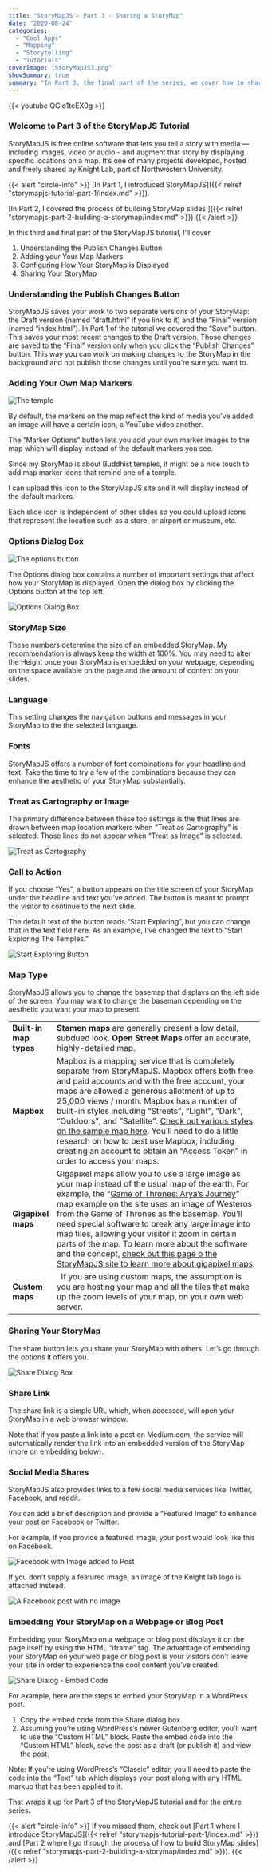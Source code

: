 ```yaml
---
title: "StoryMapJS - Part 3 - Sharing a StoryMap"
date: "2020-08-24"
categories: 
  - "Cool Apps"
  - "Mapping"
  - "Storytelling"
  - "Tutorials"
coverImage: "StoryMapJS3.png"
showSummary: true
summary: "In Part 3, the final part of the series, we cover how to share your StoryMap with others."
---
```

<base target="_blank">

{{< youtube QGlo1teEX0g >}}

### Welcome to Part 3 of the StoryMapJS Tutorial

StoryMapJS is free online software that lets you tell a story with media — including images, video or audio - and augment that story by displaying specific locations on a map. It’s one of many projects developed, hosted and freely shared by Knight Lab, part of Northwestern University.

{{< alert "circle-info" >}}
[In Part 1, I introduced StoryMapJS]({{< relref "storymapjs-tutorial-part-1/index.md" >}}).

[In Part 2, I covered the process of building StoryMap slides.]({{< relref "storymapjs-part-2-building-a-storymap/index.md" >}})
{{< /alert >}}

 In this third and final part of the StoryMapJS tutorial, I’ll cover

1. Understanding the Publish Changes Button
2. Adding your Your Map Markers
3. Configuring How Your StoryMap is Displayed
4. Sharing Your StoryMap

### Understanding the Publish Changes Button

StoryMapJS saves your work to two separate versions of your StoryMap: the Draft version (named “draft.html” if you link to it) and the “Final” version (named “index.html”). In Part 1 of the tutorial we covered the “Save” button. This saves your most recent changes to the Draft version. Those changes are saved to the “Final” version only when you click the “Publish Changes” button. This way you can work on making changes to the StoryMap in the background and not publish those changes until you’re sure you want to.

### Adding Your Own Map Markers
![The temple](templeicon-shadow.png "The temple icon")

By default, the markers on the map reflect the kind of media you’ve added: an image will have a certain icon, a YouTube video another.

The “Marker Options” button lets you add your own marker images to the map which will display instead of the default markers you see.

Since my StoryMap is about Buddhist temples, it might be a nice touch to add map marker icons that remind one of a temple.

I can upload this icon to the StoryMapJS site and it will display instead of the default markers.

Each slide icon is independent of other slides so you could upload icons that represent the location such as a store, or airport or museum, etc.

### Options Dialog Box

![The options button](optionsButton-shadow.png "The options button")

The Options dialog box contains a number of important settings that affect how your StoryMap is displayed. Open the dialog box by clicking the Options button at the top left.

![Options Dialog Box](optionsDialogBox-shadow.png "Options Dialog Box")

### StoryMap Size

These numbers determine the size of an embedded StoryMap. My recommendation is always keep the width at 100%. You may need to alter the Height once your StoryMap is embedded on your webpage, depending on the space available on the page and the amount of content on your slides.

### Language

This setting changes the navigation buttons and messages in your StoryMap to the the selected language.

### Fonts

StoryMapJS offers a number of font combinations for your headline and text. Take the time to try a few of the combinations because they can enhance the aesthetic of your StoryMap substantially.

### Treat as Cartography or Image

The primary difference between these too settings is the that lines are drawn between map location markers when “Treat as Cartography” is selected. Those lines do not appear when “Treat as Image” is selected.

![Treat as Cartography](TreatasCartography-shadow.png "Treat as Cartography")

### Call to Action

If you choose “Yes”, a button appears on the title screen of your StoryMap under the headline and text you’ve added. The button is meant to prompt the visitor to continue to the next slide.

The default text of the button reads “Start Exploring”, but you can change that in the text field here. As an example, I’ve changed the text to “Start Exploring The Temples.”

![Start Exploring Button](startExploringButton-shadow.png "Start Exploring Button")

### Map Type

StoryMapJS allows you to change the basemap that displays on the left side of the screen. You may want to change the baseman depending on the aesthetic you want your map to present.

<table><tbody><tr><td width="15%"><strong>Built-in map types</strong></td><td><strong>Stamen maps</strong> are generally present a low detail, subdued look. <strong>Open Street Maps</strong> offer an accurate, highly-detailed map.</td></tr><tr><td><strong>Mapbox</strong></td><td>Mapbox is a mapping service that is completely separate from StoryMapJS. Mapbox offers both free and paid accounts and with the free account, your maps are allowed a generous allotment of up to 25,000 views / month. Mapbox has a number of built-in styles including “Streets”, “Light”, “Dark”, “Outdoors”, and “Satellite”. <a href="https://docs.mapbox.com/mapbox-gl-js/example/setstyle/" target="_blank" rel="noreferrer noopener">Check out various styles on the sample map here</a>. You’ll need to do a little research on how to best use Mapbox, including creating an account to obtain an “Access Token” in order to access your maps.</td></tr><tr><td><strong>Gigapixel maps</strong></td><td>Gigapixel maps allow you to use a large image as your map instead of the usual map of the earth. For example, the “<a href="https://storymap.knightlab.com/examples/aryas-journey/" target="_blank" rel="noreferrer noopener">Game of Thrones: Arya’s Journey</a>” map example on the site uses an image of Westeros from the Game of Thrones as the basemap. You’ll need special software to break any large image into map tiles, allowing your visitor it zoom in certain parts of the map. To learn more about the software and the concept, <a href="https://storymap.knightlab.com/gigapixel/" target="_blank" rel="noreferrer noopener">check out this page o the StoryMapJS site to learn more about gigapixel maps</a>.</td></tr><tr><td><strong>Custom maps</strong></td><td>&nbsp; If you are using custom maps, the assumption is you are hosting your map and all the tiles that make up the zoom levels of your map, on your own web server.</td></tr></tbody></table>

### Sharing Your StoryMap

The share button lets you share your StoryMap with others. Let’s go through the options it offers you.

![Share Dialog Box](shareDialogBox-shadow.png "Share Dialog Box")

### Share Link

The share link is a simple URL which, when accessed, will open your StoryMap in a web browser window.

Note that if you paste a link into a post on Medium.com, the service will automatically render the link into an embedded version of the StoryMap (more on embedding below).

### Social Media Shares

StoryMapJS also provides links to a few social media services like Twitter, Facebook, and reddit.

You can add a brief description and provide a “Featured Image” to enhance your post on Facebook or Twitter.

For example, if you provide a featured image, your post would look like this on Facebook.

![Facebook with Image added to Post](FacebookPostwithImage-shadow.png "Facebook with Image added to Post")

If you don’t supply a featured image, an image of the Knight lab logo is attached instead.

![A Facebook post with no image](facebookPost-NoImage-shadow.png "A Facebook post with no image")

### Embedding Your StoryMap on a Webpage or Blog Post

Embedding your StoryMap on a webpage or blog post displays it on the page itself by using the HTML “iframe” tag. The advantage of embedding your StoryMap on your web page or blog post is your visitors don’t leave your site in order to experience the cool content you’ve created.

![Share Dialog - Embed Code](ShareDialogBox2-shadow.png "Share Dialog - Embed Code")

For example, here are the steps to embed your StoryMap in a WordPress post.

1. Copy the embed code from the Share dialog box.
2. Assuming you’re using WordPress’s newer Gutenberg editor, you’ll want to use the “Custom HTML” block. Paste the embed code into the “Custom HTML” block, save the post as a draft (or publish it) and view the post.

Note: If you’re using WordPress’s “Classic” editor, you’ll need to paste the code into the “Text” tab which displays your post along with any HTML markup that has been applied to it.

That wraps it up for Part 3 of the StoryMapJS tutorial and for the entire series.

{{< alert "circle-info" >}}
If you missed them, check out [Part 1 where I introduce StoryMapJS]({{< relref "storymapjs-tutorial-part-1/index.md" >}}) and [Part 2 where I go through the process of how to build StoryMap slides]({{< relref "storymapjs-part-2-building-a-storymap/index.md" >}}).
{{< /alert >}}
